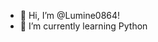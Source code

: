 - 👋 Hi, I’m @Lumine0864!
- 🌱 I’m currently learning Python



<!---
Lumine0864/Lumine0864 is a ✨ special ✨ repository because its `README.md` (this file) appears on your GitHub profile.
You can click the Preview link to take a look at your changes.
--->
